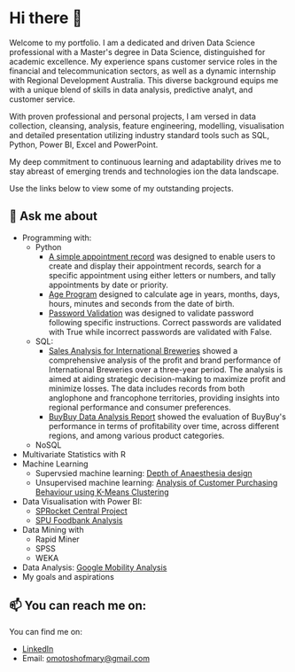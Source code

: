 # Hi there 👋

Welcome to my portfolio. I am a dedicated and driven Data Science professional with a Master's degree in Data Science, distinguished for academic excellence. My experience spans customer service roles in the financial and telecommunication sectors, as well as a dynamic internship with Regional Development Australia. This diverse background equips me with a unique blend of skills in data analysis, predictive analyt, and customer service.

With proven professional and personal projects, I am versed in data collection, cleansing, analysis, feature engineering, modelling, visualisation and detailed presentation utilizing industry standard tools such as SQL, Python, Power BI, Excel and PowerPoint.

My deep commitment to continuous learning and adaptability drives me to stay abreast of emerging trends and technologies ion the data landscape.

Use the links below to view some of my outstanding projects. 


## 💬 Ask me about

* Programming with:
  - Python
    * [A simple appointment record](https://github.com/favouritemary/A-simple-appointment-record/blob/main/A%20simple%20appointment%20record.ipynb) was designed to enable users to create and display their appointment records, search for a specific appointment using either letters or numbers, and tally appointments by date or priority.
    * [Age Program](https://github.com/favouritemary/Age-program) designed to calculate age in years, months, days, hours, minutes and seconds from the date of birth.
    * [Password Validation](https://github.com/favouritemary/Password-Validation) was designed to validate password following specific instructions. Correct passwords are validated with True while incorrect passwords are validated with False.
  - SQL:
    * [Sales Analysis for International Breweries](https://github.com/favouritemary/Sales-Analysis-for-a-Brewery-Company/blob/main/README.md) showed a comprehensive analysis of the profit and brand performance of International Breweries over a three-year period. The analysis is aimed at aiding strategic decision-making to maximize profit and minimize losses. The data includes records from both anglophone and francophone territories, providing insights into regional performance and consumer preferences.
    * [BuyBuy Data Analysis Report](https://github.com/favouritemary/BuyBuy-Data-Analysis-Report/blob/main/README.md) showed the evaluation of BuyBuy's performance in terms of profitability over time, across different regions, and among various product categories.
  - NoSQL
* Multivariate Statistics with R
* Machine Learning
  - Supervsied machine learning: [Depth of Anaesthesia design](https://github.com/favouritemary/Depth-of-Anaesthesia-design/tree/main)
  - Unsupervised machine learning: [Analysis of Customer Purchasing Behaviour using K-Means Clustering](https://github.com/favouritemary/Analysis-of-Customer-Purchasing-Behaviour-using-K-Means-Clustering)
* Data Visualisation with Power BI:
  - [SPRocket Central Project](https://github.com/favouritemary/Sprocket-Central-Project)
  - [SPU Foodbank Analysis](https://github.com/favouritemary/SPU-Food-Analysis)
* Data Mining with
  - Rapid Miner
  - SPSS
  - WEKA
* Data Analysis: [Google Mobility Analysis](https://github.com/favouritemary/Google-mobility-Analysis-/blob/main/Requirement.txt)
* My goals and aspirations

## 📫 You can reach me on:
You can find me on:

* [LinkedIn](https://www.linkedin.com/in/fmary-omotosho/)
* Email: omotoshofmary@gmail.com

